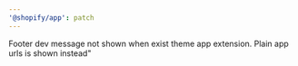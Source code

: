 ```yaml
---
'@shopify/app': patch
---
```


Footer dev message not shown when exist theme app extension. Plain app urls is shown instead"
